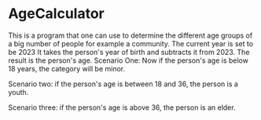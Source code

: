 # AgeCalculator
This is a program that one can use to determine the different age groups of a big number of people for example a community.
The current year is set to be 2023
It takes the person's year of birth and subtracts it from 2023.
The result is the person's age.
Scenario One: Now if the person's age is below 18 years, the category will be minor.

Scenario two: if the person's age is between 18 and 36, the person is a youth.

Scenario three: if the person's age is above 36, the person  is an elder.
